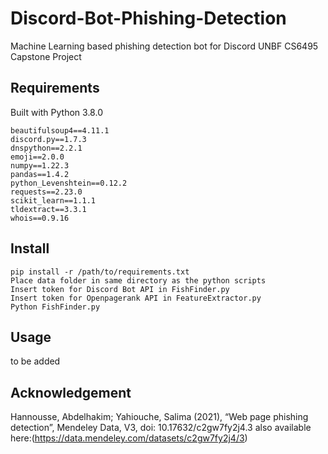 # Discord-Bot-Phishing-Detection
Machine Learning based phishing detection bot for Discord
UNBF CS6495 Capstone Project


## Requirements
Built with Python 3.8.0
```
beautifulsoup4==4.11.1
discord.py==1.7.3
dnspython==2.2.1
emoji==2.0.0
numpy==1.22.3
pandas==1.4.2
python_Levenshtein==0.12.2
requests==2.23.0
scikit_learn==1.1.1
tldextract==3.3.1
whois==0.9.16
```

## Install
```
pip install -r /path/to/requirements.txt
Place data folder in same directory as the python scripts
Insert token for Discord Bot API in FishFinder.py
Insert token for Openpagerank API in FeatureExtractor.py
Python FishFinder.py
```
## Usage 
to be added






## Acknowledgement
Hannousse, Abdelhakim; Yahiouche, Salima (2021), “Web page phishing detection”, Mendeley Data, V3, doi: 10.17632/c2gw7fy2j4.3 also available here:(https://data.mendeley.com/datasets/c2gw7fy2j4/3)
